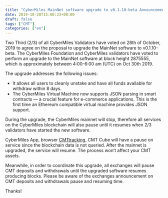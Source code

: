 ```yaml
---
title: "CyberMiles MainNet software upgrade to v0.1.10-beta Announcement"
date: 2019-10-28T15:00:23+08:00
draft: false
tags: ["CMT"] 
categories: ["en"] 
---
```


Two Third (2/3) of all CyberMiles Validators have voted on 28th of October, 2019 to agree on the proposal to upgrade the MainNet software to v0.1.10-beta. The CyberMiles Foundation and CyberMiles validators have voted to perform an upgrade to the MainNet software at block height 2875555, which is approximately between 4:00-6:00 am (UTC) on Oct 30th 2019. 

  The upgrade addresses the following issues:

* It allows all users to cleanly unstake and have all funds available for withdraw within 8 days.
* The CyberMiles Virtual Machine now supports JSON parsing in smart contracts — a crucial feature for e-commerce applications. This is the first time an Ethereum compatible virtual machine provides JSON support.

During the upgrade, the CyberMiles mainnet will stop, therefore all services on the CyberMiles blockchain will also pause until it resumes when 2/3 validators have started the new software.

CyberMiles App, browser [CMTtracking](https://www.cmttracking.io/), CMT Cube will have a pause on service since the blockchain data is not queried. After the mainnet is upgraded, the service will resume. The process won’t affect your CMT assets.

Meanwhile, in order to coordinate this upgrade, all exchanges will pause CMT deposits and withdrawals until the upgraded software resumes producing blocks. Please be aware of the exchanges announcement on CMT deposits and withdrawals pause and resuming time.

Thanks!


